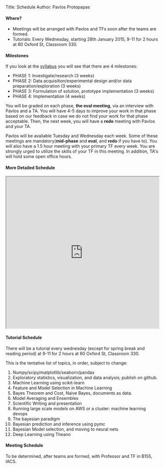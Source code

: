 Title: Schedule
Author: Pavlos Protopapas

#### Where?

* Meetings will be arranged with Pavlos and TFs soon after the teams are formed.
* Tutorials: Every Wednesday, starting 28th January 2015, 9-11 for 2 hours at 60 Oxford St, Classroom 330.

#### Milestones

If you look at the [syllabus](/syllabus) you will see that there are 4 milestones: 

* PHASE 1: Investigate/research (3 weeks)
* PHASE 2: Data acquisition/experimental design and/or data preparation/exploration (3 weeks)
* PHASE 3: Formulation of solution, prototype implementation (3 weeks)
* PHASE 4: Implementation (4 weeks)

You will be graded on each phase, **the eval meeting**, via an interview with Pavlos and a TA. You will have 4-5 days to improve your work in that phase based on our feedback in case we do not find your work for that phase acceptable. Then, the next week, you will have a **redo** meeting with Pavlos and your TA.

Pavlos will be avaliable Tuesday and Wednesday each week. Some of these meetings are mandatory(**mid-phase** and **eval**, and **redo** if you have to). You will also have a 1.5 hour meeting with your primary TF every week. You are strongly urged to utilize the skills of your TF in this meeting. In addition, TA's will hold some open office hours.

#### More Detailed Schedule

<iframe width="100%" height="500" src="https://docs.google.com/spreadsheets/d/1KNYof32UmHM1VwZ3Bf6x2jKPr2QB9IwEVraY56kl1fE/pubhtml?gid=0&amp;single=true&amp;widget=true&amp;headers=false"></iframe>

#### Tutorial Schedule

There will be a tutorial every wednesday (except for spring break and reading period) at 9-11 for 2 hours at 60 Oxford St, Classroom 330.

This is the tentative list of topics, in order, subject to change:

1. Numpy/scipy/matplotlib/seaborn/pandas
1. Exploratory statistics, visualization, and data analysis; publish on github.
1. Machine Learning using scikit-learn
1. Feature and Model Selection in Machine Learning
1. Bayes Theorem and Cost, Naive Bayes, documents as data.
1. Model Averaging and Ensembles
1. Scientific Writing and presentation
1. Running large scale models on AWS or a cluster: machine learning devops
1. The bayesian paradigm
1. Bayesian prediction and inference using pymc
1. Bayesian Model selection, and moving to neural nets
1. Deep Learning using Theano

#### Meeting Schedule

To be determined, after teams are formed, with Professor and TF in B155, IACS.
